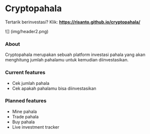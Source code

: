 # Cryptopahala

Tertarik berinvestasi? Klik: **https://risanto.github.io/cryptopahala/**

![] (img/header2.png)

### About

Cryptopahala merupakan sebuah platform investasi pahala yang akan menghitung jumlah pahalamu untuk kemudian diinvestasikan.

### Current features

- Cek jumlah pahala
- Cek apakah pahalamu bisa diinvestasikan

### Planned features

- Mine pahala
- Trade pahala
- Buy pahala
- Live investment tracker

